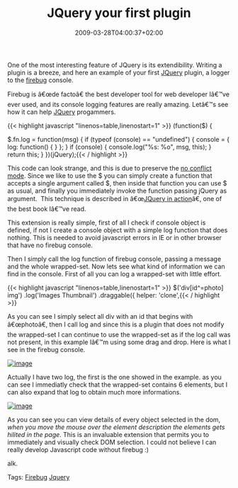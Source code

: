 ﻿---
title: "JQuery your first plugin"
description: ""
date: 2009-03-28T04:00:37+02:00
draft: false
tags: [JQuery]
categories: [JQuery]
---
One of the most interesting feature of JQuery is its extendibility. Writing a plugin is a breeze, and here an example of your first [JQuery](http://jquery.com/) plugin, a logger to the [firebug](http://getfirebug.com/) console.

Firebug is â€œde factoâ€ the best developer tool for web developer Iâ€™ve ever used, and its console logging features are really amazing. Letâ€™s see how it can help [JQuery](http://jquery.com/) progammers.

{{< highlight javascript "linenos=table,linenostart=1" >}}
(function($) {

   $.fn.log = function(msg) {
      if (typeof (console) == "undefined") {
         console = { log: function() { } };
      }
      if (console) {
         console.log("%s: %o", msg, this);
      }
      return this;
   }
})(jQuery);{{< / highlight >}}

<!-- Code inserted with Steve Dunn's Windows Live Writer Code Formatter Plugin.  http://dunnhq.com -->

This code can look strange, and this is due to preserve the [no conflict mode](http://docs.jquery.com/Using_jQuery_with_Other_Libraries). Since we like to use the $ you can simply create a function that accepts a single argument called $, then inside that function you can use $ as usual, and finally you immediately invoke the function passing jQuery as argument.  This technique is described in â€œ[JQuery in action](http://www.manning.com/bibeault/)â€, one of the best book Iâ€™ve read.

This extension is really simple, first of all I check if console object is defined, if not I create a console object with a simple log function that does nothing. This is needed to avoid javascript errors in IE or in other browser that have no firebug console.

Then I simply call the log function of firebug console, passing a message and the whole wrapped-set. Now lets see what kind of information we can find in the console. First of all you can log a wrapped-set with little effort.

{{< highlight javascript "linenos=table,linenostart=1" >}}
    $('div[id^=photo] img')
     .log('Images Thumbnail')
     .draggable({
          helper: 'clone',{{< / highlight >}}

<!-- Code inserted with Steve Dunn's Windows Live Writer Code Formatter Plugin.  http://dunnhq.com -->

As you can see I simply select all div with an id that begins with â€œphotoâ€, then I call log and since this is a plugin that does not modify the wrapped-set I can continue to use the wrapped-set as if the log call was not present, in this example Iâ€™m using some drag and drop. Here is what I see in the firebug console.

[![image](http://www.codewrecks.com/blog/wp-content/uploads/2009/03/image-thumb7.png "image")](http://www.codewrecks.com/blog/wp-content/uploads/2009/03/image7.png)

Actually I have two log, the first is the one showed in the example. as you can see I immediatly check that the wrapped-set contains 6 elements, but I can also expand that log to obtain much more informations.

[![image](http://www.codewrecks.com/blog/wp-content/uploads/2009/03/image-thumb8.png "image")](http://www.codewrecks.com/blog/wp-content/uploads/2009/03/image8.png)

As you can see you can view details of every object selected in the dom, *when you move the mouse over the element description the elements gets hilited in the page*. This is an invaluable extension that permits you to immediately and visually check DOM selection. I could not believe I can really develop Javascript code without firebug :)

alk.

Tags: [Firebug](http://technorati.com/tag/Firebug) [Jquery](http://technorati.com/tag/Jquery)

